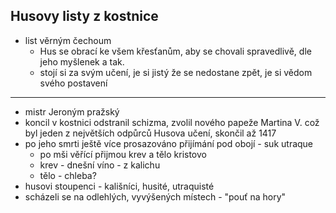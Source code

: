 ## Husovy listy z kostnice
- list věrným čechoum
  - Hus se obrací ke všem křesťanům, aby se chovali spravedlivě, dle jeho myšlenek a tak.
  - stojí si za svým učení, je si jistý že se nedostane zpět, je si vědom svého postavení

----------------------------------------------------------------------

- mistr Jeroným pražský
- koncil v kostnici odstranil schizma, zvolil nového papeže Martina V. což byl jeden z největších odpůrců Husova učení, skončil až 1417
- po jeho smrti ještě více prosazováno přijímání pod obojí - suk utraque
  - po mši věřící přijmou krev a tělo kristovo
  - krev - dnešní víno - z kalichu
  - tělo - chleba?
- husovi stoupenci - kališníci, husité, utraquisté
- scházeli se na odlehlých, vyvýšených místech - "pouť na hory"